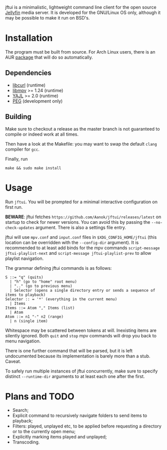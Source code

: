 jftui is a minimalistic, lightweight command line client for the open source [Jellyfin](http://jellyfin.org/) media server. It is developed for the GNU/Linux OS only, although it may be possible to make it run on BSD's.

# Installation
The program must be built from source. For Arch Linux users, there is an AUR [package](https://aur.archlinux.org/packages/jftui-git/) that will do so automatically.

## Dependencies
- [libcurl](https://curl.haxx.se/libcurl/) (runtime)
- [libmpv](https://mpv.io) >= 1.24 (runtime)
- [YAJL](https://lloyd.github.io/yajl/) >= 2.0 (runtime)
- [PEG](http://piumarta.com/software/peg/) (development only)


## Building
Make sure to checkout a release as the master branch is not guaranteed to compile or indeed work at all times.

Then have a look at the Makefile: you may want to swap the default `clang` compiler for `gcc`.

Finally, run
```
make && sudo make install
```

# Usage
Run `jftui`. You will be prompted for a minimal interactive configuration on first run.

**BEWARE**: jftui fetches `https://github.com/Aanok/jftui/releases/latest` on startup to check for newer versions. You can avoid this by passing the `--no-check-updates` argument. There is also a settings file entry.

jftui will use `mpv.conf` and `input.conf` files in `$XDG_CONFIG_HOME/jftui` (this location can be overridden with the `--config-dir` argument). It is recommended to at least add binds for the mpv commands `script-message jftui-playlist-next` and `script-message jftui-playlist-prev` to allow playlist navigation.

The grammar defining jftui commands is as follows:
```
S ::= "q" (quits)
  | "h" (go to "home" root menu)
  | ".." (go to previous menu)
  | Selector (opens a single directory entry or sends a sequence of items to playback)
Selector :: = '*' (everything in the current menu)
  | Items
Items ::= Atom "," Items (list)
  | Atom
Atom ::= n1 "-" n2 (range)
  | n (single item)
```

Whitespace may be scattered between tokens at will. Inexisting items are silently ignored. Both `quit` and `stop` mpv commands will drop you back to menu navigation.

There is one further command that will be parsed, but it is left undocumented because its implementation is barely more than a stub. Caveat.

To safely run multiple instances of jftui concurrently, make sure to specify distinct `--runtime-dir` arguments to at least each one after the first.

# Plans and TODO
- Search;
- Explicit command to recursively navigate folders to send items to playback;
- Filters: played, unplayed etc, to be applied before requesting a directory or to the currently open menu;
- Explicitly marking items played and unplayed;
- Transcoding.
